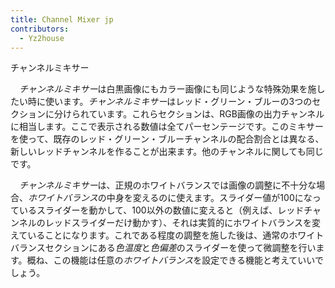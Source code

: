 ```yaml
---
title: Channel Mixer jp
contributors:
  - Yz2house
---
```


<div class="pagetitle">

チャンネルミキサー

</div>

　*チャンネルミキサー*は白黒画像にもカラー画像にも同じような特殊効果を施したい時に使います。*チャンネルミキサー*はレッド・グリーン・ブルーの3つのセクションに分けられています。これらセクションは、RGB画像の出力チャンネルに相当します。ここで表示される数値は全てパーセンテージです。このミキサーを使って、既存のレッド・グリーン・ブルーチャンネルの配合割合とは異なる、新しいレッドチャンネルを作ることが出来ます。他のチャンネルに関しても同じです。

　*チャンネルミキサー*は、正規のホワイトバランスでは画像の調整に不十分な場合、*ホワイトバランス*の中身を変えるのに使えます。スライダー値が100になっているスライダーを動かして、100以外の数値に変えると（例えば、レッドチャンネルのレッドスライダーだけ動かす）、それは実質的にホワイトバランスを変えていることになります。これである程度の調整を施した後は、通常のホワイトバランスセクションにある*色温度*と*色偏差*のスライダーを使って微調整を行います。概ね、この機能は任意の*ホワイトバランス*を設定できる機能と考えていいでしょう。
